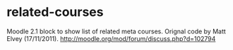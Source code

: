 related-courses
===============

Moodle 2.1 block to show list of related meta courses.  Orignal code by Matt Elvey (17/11/2011).
http://moodle.org/mod/forum/discuss.php?d=102794